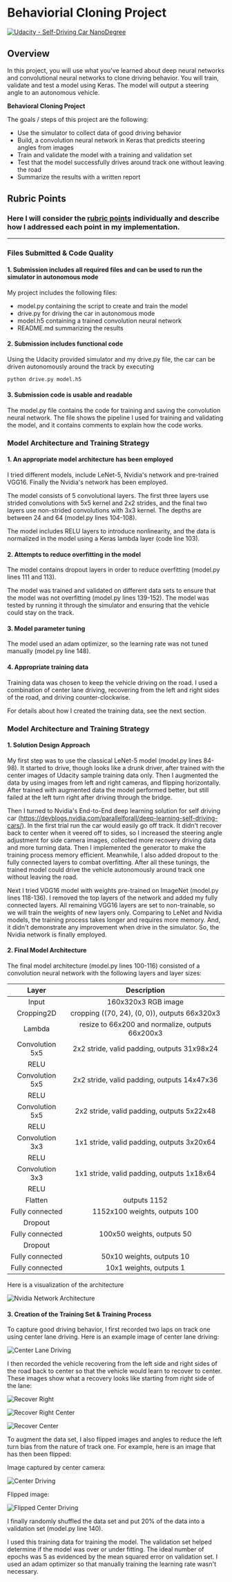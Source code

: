 # Behaviorial Cloning Project

[![Udacity - Self-Driving Car NanoDegree](https://s3.amazonaws.com/udacity-sdc/github/shield-carnd.svg)](http://www.udacity.com/drive)

Overview
---
In this project, you will use what you've learned about deep neural networks and convolutional neural networks to clone driving behavior. You will train, validate and test a model using Keras. The model will output a steering angle to an autonomous vehicle.

**Behavioral Cloning Project**

The goals / steps of this project are the following:
* Use the simulator to collect data of good driving behavior
* Build, a convolution neural network in Keras that predicts steering angles from images
* Train and validate the model with a training and validation set
* Test that the model successfully drives around track one without leaving the road
* Summarize the results with a written report

[//]: # (Image References)

[nvidia_architecture]: ./nvidia_architecture.png "Nvidia's Network Architecture"
[center_driving]: ./examples/center_driving.jpg "Center Driving"
[flipped_center_driving]: ./examples/flipped_center_driving.jpg "Flipped Center Driving"
[recover_right]: ./examples/recover_right.jpg "Recover Right"
[recover_right_center]: ./examples/recover_right_center.jpg "Recover Right Center"
[recover_center]: ./examples/recover_center.jpg "Recover Center"

## Rubric Points
### Here I will consider the [rubric points](https://review.udacity.com/#!/rubrics/432/view) individually and describe how I addressed each point in my implementation.  

---
### Files Submitted & Code Quality

#### 1. Submission includes all required files and can be used to run the simulator in autonomous mode

My project includes the following files:
* model.py containing the script to create and train the model
* drive.py for driving the car in autonomous mode
* model.h5 containing a trained convolution neural network
* README.md summarizing the results

#### 2. Submission includes functional code
Using the Udacity provided simulator and my drive.py file, the car can be driven autonomously around the track by executing
```sh
python drive.py model.h5
```

#### 3. Submission code is usable and readable

The model.py file contains the code for training and saving the convolution neural network. The file shows the pipeline I used for training and validating the model, and it contains comments to explain how the code works.

### Model Architecture and Training Strategy

#### 1. An appropriate model architecture has been employed

I tried different models, include LeNet-5, Nvidia's network and pre-trained VGG16. Finally the Nvidia's network has been employed.

The model consists of 5 convolutional layers. The first three layers use strided convolutions with 5x5 kernel and 2x2 strides, and the final two layers use non-strided convolutions with 3x3 kernel. The depths are between 24 and 64 (model.py lines 104-108).

The model includes RELU layers to introduce nonlinearity, and the data is normalized in the model using a Keras lambda layer (code line 103).

#### 2. Attempts to reduce overfitting in the model

The model contains dropout layers in order to reduce overfitting (model.py lines 111 and 113).

The model was trained and validated on different data sets to ensure that the model was not overfitting (model.py lines 139-152). The model was tested by running it through the simulator and ensuring that the vehicle could stay on the track.

#### 3. Model parameter tuning

The model used an adam optimizer, so the learning rate was not tuned manually (model.py line 148).

#### 4. Appropriate training data

Training data was chosen to keep the vehicle driving on the road. I used a combination of center lane driving, recovering from the left and right sides of the road, and driving counter-clockwise.

For details about how I created the training data, see the next section.

### Model Architecture and Training Strategy

#### 1. Solution Design Approach

My first step was to use the classical LeNet-5 model (model.py lines 84-98). It started to drive, though looks like a drunk driver, after trained with the center images of Udacity sample training data only. Then I augmented the data by using images from left and right cameras, and flipping horizontally. After trained with augmented data the model performed better, but still failed at the left turn right after driving through the bridge.

Then I turned to Nvidia's End-to-End deep learning solution for self driving car (https://devblogs.nvidia.com/parallelforall/deep-learning-self-driving-cars/). In the first trial run the car would easily go off track. It didn't recover back to center when it veered off to sides, so I increased the steering angle adjustment for side camera images, collected more recovery driving data and more turning data. Then I implemented the generator to make the training process memory efficient. Meanwhile, I also added dropout to the fully connected layers to combat overfitting. After all these tunings, the trained model could drive the vehicle autonomously around track one without leaving the road.

Next I tried VGG16 model with weights pre-trained on ImageNet (model.py lines 118-136). I removed the top layers of the network and added my fully connected layers. All remaining VGG16 layers are set to non-trainable, so we will train the weights of new layers only. Comparing to LeNet and Nvidia models, the training process takes longer and requires more memory. And, it didn't demonstrate any improvement when drive in the simulator. So, the Nvidia network is finally employed.

#### 2. Final Model Architecture

The final model architecture (model.py lines 100-116) consisted of a convolution neural network with the following layers and layer sizes:

| Layer         		|     Description	        					|
|:---------------------:|:---------------------------------------------:|
| Input         		| 160x320x3 RGB image   							              |
| Cropping2D        | cropping ((70, 24), (0, 0)), outputs 66x320x3     |
| Lambda            | resize to 66x200 and normalize, outputs 66x200x3  |
| Convolution 5x5   | 2x2 stride, valid padding, outputs 31x98x24 	    |
| RELU					    |												                            |
| Convolution 5x5   | 2x2 stride, valid padding, outputs 14x47x36 	    |
| RELU					    |												                            |
| Convolution 5x5   | 2x2 stride, valid padding, outputs 5x22x48 	      |
| RELU					    |												                            |
| Convolution 3x3	  | 1x1 stride, valid padding, outputs 3x20x64        |
| RELU					    |												                            |
| Convolution 3x3	  | 1x1 stride, valid padding, outputs 1x18x64        |
| RELU					    |												                            |
| Flatten	      	  | outputs 1152				                              |
| Fully connected		| 1152x100 weights, outputs 100        							|
| Dropout	   	      |                                                   |
| Fully connected		| 100x50 weights, outputs 50       									|
| Dropout	   	      |                                                   |
| Fully connected		| 50x10 weights, outputs 10       									|
| Fully connected		| 10x1 weights, outputs 1       									  |


Here is a visualization of the architecture

![Nvidia Network Architecture][nvidia_architecture]

#### 3. Creation of the Training Set & Training Process

To capture good driving behavior, I first recorded two laps on track one using center lane driving. Here is an example image of center lane driving:

![Center Lane Driving][center_driving]

I then recorded the vehicle recovering from the left side and right sides of the road back to center so that the vehicle would learn to recover to center. These images show what a recovery looks like starting from right side of the lane:

![Recover Right][recover_right]

![Recover Right Center][recover_right_center]

![Recover Center][recover_center]

To augment the data set, I also flipped images and angles to reduce the left turn bias from the nature of track one. For example, here is an image that has then been flipped:

Image captured by center camera:

![Center Driving][center_driving]

Flipped image:

![Flipped Center Driving][flipped_center_driving]

I finally randomly shuffled the data set and put 20% of the data into a validation set (model.py line 140).

I used this training data for training the model. The validation set helped determine if the model was over or under fitting. The ideal number of epochs was 5 as evidenced by the  mean squared error on validation set. I used an adam optimizer so that manually training the learning rate wasn't necessary.
